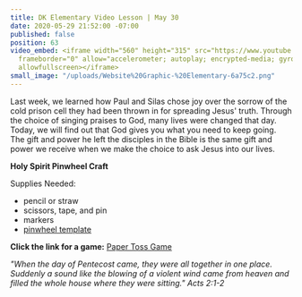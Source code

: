 ```yaml
---
title: DK Elementary Video Lesson | May 30
date: 2020-05-29 21:52:00 -07:00
published: false
position: 63
video_embed: <iframe width="560" height="315" src="https://www.youtube.com/embed/RrDZIuFQ9tg"
  frameborder="0" allow="accelerometer; autoplay; encrypted-media; gyroscope; picture-in-picture"
  allowfullscreen></iframe>
small_image: "/uploads/Website%20Graphic-%20Elementary-6a75c2.png"
---
```


Last week, we learned how Paul and Silas chose joy over the sorrow of the cold prison cell they had been thrown in for spreading Jesus' truth. Through the choice of singing praises to God, many lives were changed that day. Today, we will find out that God gives you what you need to keep going. The gift and power he left the disciples in the Bible is the same gift and power we receive when we make the choice to ask Jesus into our lives.

**Holy Spirit Pinwheel Craft**

Supplies Needed:
* pencil or straw
* scissors, tape, and pin
* markers
* [pinwheel template](https://drive.google.com/file/d/1bhVwHGnEfe1ItrI1a7HO1KU9eItY6iCg/view?usp=sharing)

**Click the link for a game:**
[Paper Toss Game](https://drive.google.com/file/d/1FGKtlF1ki8r2nPyL0ESybq6rKdZzOpPh/view?usp=sharing)

*"When the day of Pentecost came, they were all together in one place. Suddenly a sound like the blowing of a violent wind came from heaven and filled the whole house where they were sitting." Acts 2:1-2*
